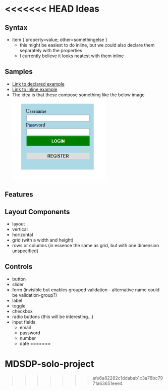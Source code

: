 <<<<<<< HEAD
Ideas
===
## Syntax
- item { property=value; other=somethingelse }
  - this might be easiest to do inline, but we could also declare them separately with the properties
  - I currently believe it looks neatest with them inline

## Samples
- [Link to declared example](https://github.com/Zenthurion/MDSD-Project/blob/master/DSL%20Proposals/login.gui)
- [Link to inline example](https://github.com/Zenthurion/MDSD-Project/blob/master/DSL%20Proposals/login-inline.gui)
- The idea is that these compose something like the below image  
![Login](DSL%20Proposals/img/login.png)

## Features


## Layout Components
- layout
- vertical
- horizontal
- grid (with a width and height)
- rows or columns (in essence the same as grid, but with one dimension unspecified)

## Controls
- button
- slider
- form (invisible but enables grouped validation - alternative name could be validation-group?)
- label
- toggle
- checkbox
- radio buttons (this will be interesting...)
- input fields
  - email
  - password
  - number
  - date
=======
# MDSDP-solo-project
>>>>>>> afe6a82282c1ddabab1c3a78bc7971a63651eee4
